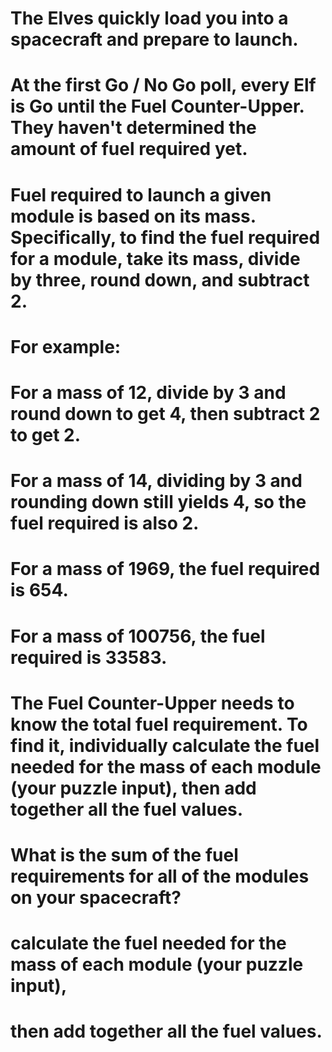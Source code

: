# The Elves quickly load you into a spacecraft and prepare to launch.

# At the first Go / No Go poll, every Elf is Go until the Fuel Counter-Upper. They haven't determined the amount of fuel required yet.

# Fuel required to launch a given module is based on its mass. Specifically, to find the fuel required for a module, take its mass, divide by three, round down, and subtract 2.

# For example:

# For a mass of 12, divide by 3 and round down to get 4, then subtract 2 to get 2.
# For a mass of 14, dividing by 3 and rounding down still yields 4, so the fuel required is also 2.
# For a mass of 1969, the fuel required is 654.
# For a mass of 100756, the fuel required is 33583.
# The Fuel Counter-Upper needs to know the total fuel requirement. To find it, individually calculate the fuel needed for the mass of each module (your puzzle input), then add together all the fuel values.

# What is the sum of the fuel requirements for all of the modules on your spacecraft?

# calculate the fuel needed for the mass of each module (your puzzle input), 

# then add together all the fuel values.